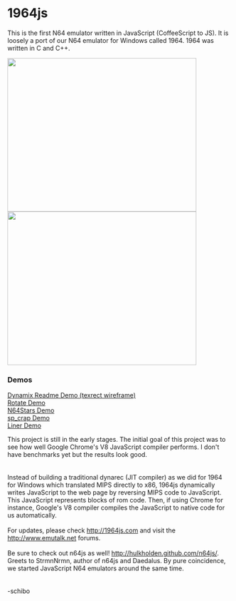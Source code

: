 # 1964js #

This is the first N64 emulator written in JavaScript (CoffeeScript to JS). It is loosely a port of our N64 emulator for Windows called 1964. 1964 was written in C and C++.

<a href='http://www.youtube.com/watch?feature=player_embedded&v=CM_QuJYqJvM' target='_blank'><img src='http://img.youtube.com/vi/CM_QuJYqJvM/0.jpg' width='425' height=344 /></a>
<a href='http://www.youtube.com/watch?feature=player_embedded&v=AwNLKogdaEE' target='_blank'><img src='http://img.youtube.com/vi/AwNLKogdaEE/0.jpg' width='425' height=344 /></a>

### Demos ###

<a href='http://1964js.com?rom=unofficial_roms/DynamixReadme.zip'>Dynamix Readme Demo (texrect wireframe)</a><br>
<a href='http://1964js.com/?rom=unofficial_roms/rotate.zip'>Rotate Demo</a><br>
<a href='http://1964js.com/?rom=unofficial_roms/n64stars.zip'>N64Stars Demo</a><br>
<a href='http://1964js.com/?rom=unofficial_roms/sp_crap.zip'>sp_crap Demo</a><br>
<a href='http://1964js.com/?rom=unofficial_roms/liner.zip'>Liner Demo</a>

This project is still in the early stages. The initial goal of this project was to see how well Google Chrome's V8 JavaScript compiler performs. I don't have benchmarks yet but the results look good.<br>
<br>
<br>
Instead of building a traditional dynarec (JIT compiler) as we did for 1964 for Windows which translated MIPS directly to x86, 1964js dynamically writes JavaScript to the web page by reversing MIPS code to JavaScript. This JavaScript represents blocks of rom code. Then, if using Chrome for instance, Google's V8 compiler compiles the JavaScript to native code for us automatically.<br>
<br>
For updates, please check <a href='http://1964js.com'>http://1964js.com</a> and visit the <a href='http://www.emutalk.net'>http://www.emutalk.net</a> forums.<br>
<br>
Be sure to check out n64js as well! <a href='http://hulkholden.github.com/n64js/'>http://hulkholden.github.com/n64js/</a>. Greets to StrmnNrmn, author of n64js and Daedalus. By pure coincidence, we started JavaScript N64 emulators around the same time.<br>
<br>
<br>
-schibo